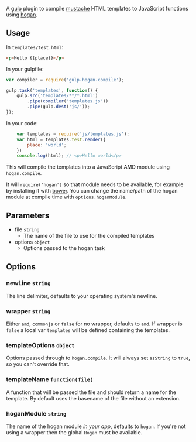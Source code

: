 A [gulp][] plugin to compile [mustache][] HTML templates to JavaScript functions using [hogan][].

## Usage

In `templates/test.html`:

```html
<p>Hello {{place}}</p>
```

In your gulpfile:

```javascript
var compiler = require('gulp-hogan-compile');

gulp.task('templates', function() {
    gulp.src('templates/**/*.html')
        .pipe(compiler('templates.js'))
        .pipe(gulp.dest('js/'));
});
```

In your code:

```javascript
    var templates = require('js/templates.js');
    var html = templates.test.render({
        place: 'world';
    })
    console.log(html); // <p>Hello world</p>
```

This will compile the templates into a JavaScript AMD module using `hogan.compile`.

It will `require('hogan')` so that module needs to be available, for example by installing it with [bower][]. You can change the name/path of the hogan module at compile time  with `options.hoganModule`.

## Parameters

* file `string`
    * The name of the file to use for the compiled templates
* options `object`
    * Options passed to the hogan task

## Options

### newLine `string`

The line delimiter, defaults to your operating system's newline.

### wrapper `string`

Either `amd`, `commonjs` or `false` for no wrapper, defaults to `amd`. If wrapper is `false` a local var `templates` will be defined containing the templates.

### templateOptions `object`

Options passed through to `hogan.compile`. It will always set `asString` to `true`, so you can't override that.

### templateName `function(file)`

A function that will be passed the file and should return a name for the template. By default uses the basename of the file without an extension.

### hoganModule `string`

The name of the hogan module *in your app*, defaults to `hogan`. If you're not using a wrapper then the global `Hogan` must be available.

[gulp]:http://gulpjs.com
[mustache]:http://mustache.github.io
[hogan]:https://github.com/twitter/hogan.js
[bower]:https://github.com/bower/bower
